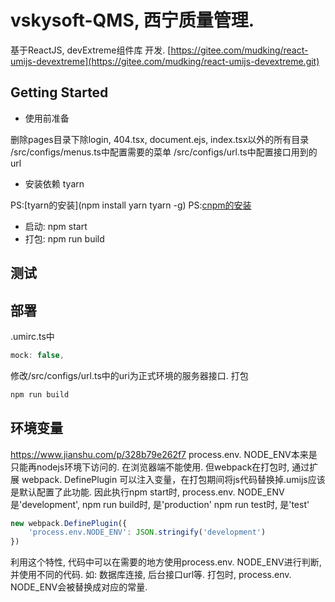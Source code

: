 # vskysoft-QMS, 西宁质量管理.

基于ReactJS, devExtreme组件库 开发.
[https://gitee.com/mudking/react-umijs-devextreme](https://gitee.com/mudking/react-umijs-devextreme.git)

## Getting Started

* 使用前准备

删除pages目录下除login, 404.tsx, document.ejs, index.tsx以外的所有目录
/src/configs/menus.ts中配置需要的菜单
/src/configs/url.ts中配置接口用到的url

* 安装依赖 tyarn

PS:[tyarn的安装](npm install yarn tyarn -g)
PS:[cnpm的安装](https://developer.aliyun.com/mirror/NPM?from=tnpm)

* 启动: npm start
* 打包: npm run build

## 测试

## 部署

.umirc.ts中

``` js
mock: false,
```

修改/src/configs/url.ts中的uri为正式环境的服务器接口.
打包

``` bash
npm run build
```

## 环境变量

https://www.jianshu.com/p/328b79e262f7
process.env. NODE_ENV本来是只能再nodejs环境下访问的. 在浏览器端不能使用.
但webpack在打包时, 通过扩展 webpack. DefinePlugin 可以注入变量，在打包期间将js代码替换掉.umijs应该是默认配置了此功能.
因此执行npm start时, process.env. NODE_ENV是'development', 
npm run build时, 是'production'
npm run test时, 是'test'

``` js
new webpack.DefinePlugin({
    'process.env.NODE_ENV': JSON.stringify('development')
})
```

利用这个特性, 代码中可以在需要的地方使用process.env. NODE_ENV进行判断, 并使用不同的代码. 如: 数据库连接, 后台接口url等.
打包时, process.env. NODE_ENV会被替换成对应的常量.

